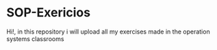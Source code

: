 # SOP-Exericios
Hi!, in this repository i will upload all my exercises made in the operation systems classrooms 
